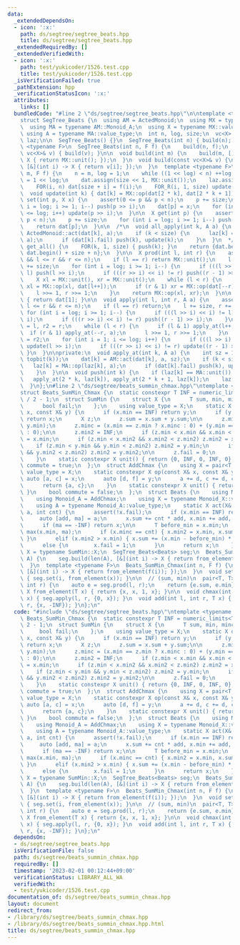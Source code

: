 ```yaml
---
data:
  _extendedDependsOn:
  - icon: ':x:'
    path: ds/segtree/segtree_beats.hpp
    title: ds/segtree/segtree_beats.hpp
  _extendedRequiredBy: []
  _extendedVerifiedWith:
  - icon: ':x:'
    path: test/yukicoder/1526.test.cpp
    title: test/yukicoder/1526.test.cpp
  _isVerificationFailed: true
  _pathExtension: hpp
  _verificationStatusIcon: ':x:'
  attributes:
    links: []
  bundledCode: "#line 2 \"ds/segtree/segtree_beats.hpp\"\n\ntemplate <typename ActedMonoid>\n\
    struct SegTree_Beats {\n  using AM = ActedMonoid;\n  using MX = typename AM::Monoid_X;\n\
    \  using MA = typename AM::Monoid_A;\n  using X = typename MX::value_type;\n \
    \ using A = typename MA::value_type;\n  int n, log, size;\n  vc<X> dat;\n  vc<A>\
    \ laz;\n\n  SegTree_Beats() {}\n  SegTree_Beats(int n) { build(n); }\n  template\
    \ <typename F>\n  SegTree_Beats(int n, F f) {\n    build(n, f);\n  }\n  SegTree_Beats(const\
    \ vc<X>& v) { build(v); }\n\n  void build(int m) {\n    build(m, [](int i) ->\
    \ X { return MX::unit(); });\n  }\n  void build(const vc<X>& v) {\n    build(len(v),\
    \ [&](int i) -> X { return v[i]; });\n  }\n  template <typename F>\n  void build(int\
    \ m, F f) {\n    n = m, log = 1;\n    while ((1 << log) < n) ++log;\n    size\
    \ = 1 << log;\n    dat.assign(size << 1, MX::unit());\n    laz.assign(size, MA::unit());\n\
    \    FOR(i, n) dat[size + i] = f(i);\n    FOR_R(i, 1, size) update(i);\n  }\n\n\
    \  void update(int k) { dat[k] = MX::op(dat[2 * k], dat[2 * k + 1]); }\n  void\
    \ set(int p, X x) {\n    assert(0 <= p && p < n);\n    p += size;\n    for (int\
    \ i = log; i >= 1; i--) push(p >> i);\n    dat[p] = x;\n    for (int i = 1; i\
    \ <= log; i++) update(p >> i);\n  }\n\n  X get(int p) {\n    assert(0 <= p &&\
    \ p < n);\n    p += size;\n    for (int i = log; i >= 1; i--) push(p >> i);\n\
    \    return dat[p];\n  }\n\n  /*\n  void all_apply(int k, A a) {\n    dat[k] =\
    \ ActedMonoid::act(dat[k], a);\n    if (k < size) {\n      laz[k] = MA::op(laz[k],\
    \ a);\n      if (dat[k].fail) push(k), update(k);\n    }\n  }\n  */\n\n  vc<X>\
    \ get_all() {\n    FOR(k, 1, size) { push(k); }\n    return {dat.begin() + size,\
    \ dat.begin() + size + n};\n  }\n\n  X prod(int l, int r) {\n    assert(0 <= l\
    \ && l <= r && r <= n);\n    if (l == r) return MX::unit();\n    l += size, r\
    \ += size;\n    for (int i = log; i >= 1; i--) {\n      if (((l >> i) << i) !=\
    \ l) push(l >> i);\n      if (((r >> i) << i) != r) push((r - 1) >> i);\n    }\n\
    \    X xl = MX::unit(), xr = MX::unit();\n    while (l < r) {\n      if (l & 1)\
    \ xl = MX::op(xl, dat[l++]);\n      if (r & 1) xr = MX::op(dat[--r], xr);\n  \
    \    l >>= 1, r >>= 1;\n    }\n    return MX::op(xl, xr);\n  }\n\n  X prod_all()\
    \ { return dat[1]; }\n\n  void apply(int l, int r, A a) {\n    assert(0 <= l &&\
    \ l <= r && r <= n);\n    if (l == r) return;\n    l += size, r += size;\n   \
    \ for (int i = log; i >= 1; i--) {\n      if (((l >> i) << i) != l) push(l >>\
    \ i);\n      if (((r >> i) << i) != r) push((r - 1) >> i);\n    }\n    int l2\
    \ = l, r2 = r;\n    while (l < r) {\n      if (l & 1) apply_at(l++, a);\n    \
    \  if (r & 1) apply_at(--r, a);\n      l >>= 1, r >>= 1;\n    }\n    l = l2, r\
    \ = r2;\n    for (int i = 1; i <= log; i++) {\n      if (((l >> i) << i) != l)\
    \ update(l >> i);\n      if (((r >> i) << i) != r) update((r - 1) >> i);\n   \
    \ }\n  }\n\nprivate:\n  void apply_at(int k, A a) {\n    int sz = 1 << (log -\
    \ topbit(k));\n    dat[k] = AM::act(dat[k], a, sz);\n    if (k < size) {\n   \
    \   laz[k] = MA::op(laz[k], a);\n      if (dat[k].fail) push(k), update(k);\n\
    \    }\n  }\n\n  void push(int k) {\n    if (laz[k] == MA::unit()) return;\n \
    \   apply_at(2 * k, laz[k]), apply_at(2 * k + 1, laz[k]);\n    laz[k] = MA::unit();\n\
    \  }\n};\n#line 2 \"ds/segtree/beats_summin_chmax.hpp\"\ntemplate <typename T>\n\
    struct Beats_SumMin_Chmax {\n  static constexpr T INF = numeric_limits<T>::max()\
    \ / 2 - 1;\n  struct SumMin {\n    struct X {\n      T sum, min, minc, min2;\n\
    \      bool fail;\n    };\n    using value_type = X;\n    static X op(const X&\
    \ x, const X& y) {\n      if (x.min == INF) return y;\n      if (y.min == INF)\
    \ return x;\n      X z;\n      z.sum = x.sum + y.sum;\n\n      z.min = min(x.min,\
    \ y.min);\n      z.minc = (x.min == z.min ? x.minc : 0) + (y.min == z.min ? y.minc\
    \ : 0);\n\n      z.min2 = INF;\n      if (z.min < x.min && x.min < z.min2) z.min2\
    \ = x.min;\n      if (z.min < x.min2 && x.min2 < z.min2) z.min2 = x.min2;\n  \
    \    if (z.min < y.min && y.min < z.min2) z.min2 = y.min;\n      if (z.min < y.min2\
    \ && y.min2 < z.min2) z.min2 = y.min2;\n\n      z.fail = 0;\n      return z;\n\
    \    }\n    static constexpr X unit() { return {0, INF, 0, INF, 0}; }\n    bool\
    \ commute = true;\n  };\n  struct AddChmax {\n    using X = pair<T, T>;\n    using\
    \ value_type = X;\n    static constexpr X op(const X& x, const X& y) {\n     \
    \ auto [a, c] = x;\n      auto [d, f] = y;\n      a += d, c += d, c = max(c, f);\n\
    \      return {a, c};\n    }\n    static constexpr X unit() { return {0, -INF};\
    \ }\n    bool commute = false;\n  };\n  struct Beats {\n    using Monoid_X = SumMin;\n\
    \    using Monoid_A = AddChmax;\n    using X = typename Monoid_X::value_type;\n\
    \    using A = typename Monoid_A::value_type;\n    static X act(X& x, const A&\
    \ a, int cnt) {\n      assert(!x.fail);\n      if (x.min == INF) return x;\n \
    \     auto [add, ma] = a;\n      x.sum += cnt * add, x.min += add, x.min2 += add;\n\
    \      if (ma == -INF) return x;\n\n      T before_min = x.min;\n      x.min =\
    \ max(x.min, ma);\n      if (x.minc == cnt) { x.min2 = x.min, x.sum = cnt * x.min;\
    \ }\n      elif (x.min2 > x.min) { x.sum += (x.min - before_min) * x.minc; }\n\
    \      else {\n        x.fail = 1;\n      }\n      return x;\n    }\n  };\n  using\
    \ X = typename SumMin::X;\n  SegTree_Beats<Beats> seg;\n  Beats_SumMin_Chmax(vc<T>&\
    \ A) {\n    seg.build(len(A), [&](int i) -> X { return from_element(A[i]); });\n\
    \  }\n  template <typename F>\n  Beats_SumMin_Chmax(int n, F f) {\n    seg.build(n,\
    \ [&](int i) -> X { return from_element(f(i)); });\n  }\n  void set(int i, T x)\
    \ { seg.set(i, from_element(x)); }\n\n  // (sum, min)\n  pair<T, T> prod(int l,\
    \ int r) {\n    auto e = seg.prod(l, r);\n    return {e.sum, e.min};\n  }\n  static\
    \ X from_element(T x) { return {x, x, 1, x}; }\n\n  void chmax(int l, int r, T\
    \ x) { seg.apply(l, r, {0, x}); }\n  void add(int l, int r, T x) { seg.apply(l,\
    \ r, {x, -INF}); }\n};\n"
  code: "#include \"ds/segtree/segtree_beats.hpp\"\ntemplate <typename T>\nstruct\
    \ Beats_SumMin_Chmax {\n  static constexpr T INF = numeric_limits<T>::max() /\
    \ 2 - 1;\n  struct SumMin {\n    struct X {\n      T sum, min, minc, min2;\n \
    \     bool fail;\n    };\n    using value_type = X;\n    static X op(const X&\
    \ x, const X& y) {\n      if (x.min == INF) return y;\n      if (y.min == INF)\
    \ return x;\n      X z;\n      z.sum = x.sum + y.sum;\n\n      z.min = min(x.min,\
    \ y.min);\n      z.minc = (x.min == z.min ? x.minc : 0) + (y.min == z.min ? y.minc\
    \ : 0);\n\n      z.min2 = INF;\n      if (z.min < x.min && x.min < z.min2) z.min2\
    \ = x.min;\n      if (z.min < x.min2 && x.min2 < z.min2) z.min2 = x.min2;\n  \
    \    if (z.min < y.min && y.min < z.min2) z.min2 = y.min;\n      if (z.min < y.min2\
    \ && y.min2 < z.min2) z.min2 = y.min2;\n\n      z.fail = 0;\n      return z;\n\
    \    }\n    static constexpr X unit() { return {0, INF, 0, INF, 0}; }\n    bool\
    \ commute = true;\n  };\n  struct AddChmax {\n    using X = pair<T, T>;\n    using\
    \ value_type = X;\n    static constexpr X op(const X& x, const X& y) {\n     \
    \ auto [a, c] = x;\n      auto [d, f] = y;\n      a += d, c += d, c = max(c, f);\n\
    \      return {a, c};\n    }\n    static constexpr X unit() { return {0, -INF};\
    \ }\n    bool commute = false;\n  };\n  struct Beats {\n    using Monoid_X = SumMin;\n\
    \    using Monoid_A = AddChmax;\n    using X = typename Monoid_X::value_type;\n\
    \    using A = typename Monoid_A::value_type;\n    static X act(X& x, const A&\
    \ a, int cnt) {\n      assert(!x.fail);\n      if (x.min == INF) return x;\n \
    \     auto [add, ma] = a;\n      x.sum += cnt * add, x.min += add, x.min2 += add;\n\
    \      if (ma == -INF) return x;\n\n      T before_min = x.min;\n      x.min =\
    \ max(x.min, ma);\n      if (x.minc == cnt) { x.min2 = x.min, x.sum = cnt * x.min;\
    \ }\n      elif (x.min2 > x.min) { x.sum += (x.min - before_min) * x.minc; }\n\
    \      else {\n        x.fail = 1;\n      }\n      return x;\n    }\n  };\n  using\
    \ X = typename SumMin::X;\n  SegTree_Beats<Beats> seg;\n  Beats_SumMin_Chmax(vc<T>&\
    \ A) {\n    seg.build(len(A), [&](int i) -> X { return from_element(A[i]); });\n\
    \  }\n  template <typename F>\n  Beats_SumMin_Chmax(int n, F f) {\n    seg.build(n,\
    \ [&](int i) -> X { return from_element(f(i)); });\n  }\n  void set(int i, T x)\
    \ { seg.set(i, from_element(x)); }\n\n  // (sum, min)\n  pair<T, T> prod(int l,\
    \ int r) {\n    auto e = seg.prod(l, r);\n    return {e.sum, e.min};\n  }\n  static\
    \ X from_element(T x) { return {x, x, 1, x}; }\n\n  void chmax(int l, int r, T\
    \ x) { seg.apply(l, r, {0, x}); }\n  void add(int l, int r, T x) { seg.apply(l,\
    \ r, {x, -INF}); }\n};\n"
  dependsOn:
  - ds/segtree/segtree_beats.hpp
  isVerificationFile: false
  path: ds/segtree/beats_summin_chmax.hpp
  requiredBy: []
  timestamp: '2023-02-01 00:12:44+09:00'
  verificationStatus: LIBRARY_ALL_WA
  verifiedWith:
  - test/yukicoder/1526.test.cpp
documentation_of: ds/segtree/beats_summin_chmax.hpp
layout: document
redirect_from:
- /library/ds/segtree/beats_summin_chmax.hpp
- /library/ds/segtree/beats_summin_chmax.hpp.html
title: ds/segtree/beats_summin_chmax.hpp
---
```

